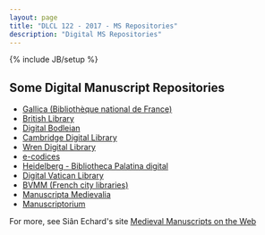 ```yaml
---
layout: page
title: "DLCL 122 - 2017 - MS Repositories"
description: "Digital MS Repositories"
---
```

{% include JB/setup %}

## Some Digital Manuscript Repositories

* [Gallica (Bibliothèque national de France)](http://gallica.bnf.fr/)
* [British Library](https://www.bl.uk/manuscripts/)
* [Digital Bodleian](http://digital.bodleian.ox.ac.uk/)
* [Cambridge Digital Library](http://cudl.lib.cam.ac.uk/collections/treasures)
* [Wren Digital Library](https://www.trin.cam.ac.uk/library/wren-digital-library/)
* [e-codices](http://www.e-codices.unifr.ch/en)
* [Heidelberg - Bibliotheca Palatina digital](http://digi.ub.uni-heidelberg.de/de/bpd/index.html)
* [Digital Vatican Library](http://digi.vatlib.it/mss/)
* [BVMM (French city libraries)](http://bvmm.irht.cnrs.fr/recherche/rechercheParVille.php)
* [Manuscripta Medievalia](http://www.manuscripta-mediaevalia.de/#|4)
* [Manuscriptorium](http://www.manuscriptorium.com/)

For more, see Siân Echard's site [Medieval Manuscripts on the Web](http://faculty.arts.ubc.ca/sechard/512digms.htm)